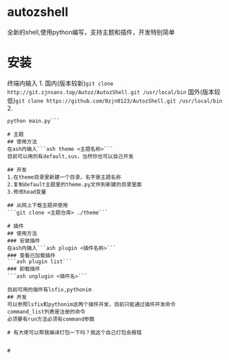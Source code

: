 # autozshell
全新的shell,使用python编写，支持主题和插件，开发特别简单

# 安装
终端内输入
1.
国内(版本较新)```git clone http://git.zjnsans.top/Autoz/AutozShell.git /usr/local/bin```
国外(版本较低)```git clone https://github.com/0zjn0123/AutozShell.git /usr/local/bin```
2.
```cd AutozShell
python main.py```

# 主题
## 使用方法
在ash内输入```ash theme <主题名称>```
目前可以用的有default,sus，当然你也可以自己开发

## 开发
1.在theme目录里新建一个目录，名字是主题名称
2.复制default主题里的theme.py文件到新建的目录里面
3.修改head变量

## 从网上下载主题并使用
```git clone <主题仓库> ./theme```

# 插件
## 使用方法
### 安装插件
在ash内输入```ash plugin <插件名称>```
### 查看已加载插件
```ash plugin list```
### 卸载插件
```ash unplugin <插件名>```

目前可用的插件有lsfix,pythonim
## 开发
可以参照lsfix和pythonim这两个插件开发，目前只能通过插件开发命令
command_list列表是注册的命令
必须要有run方法必须有command参数

# 有大佬可以帮我编译打包一下吗？我这个自己打包会报错


# 
